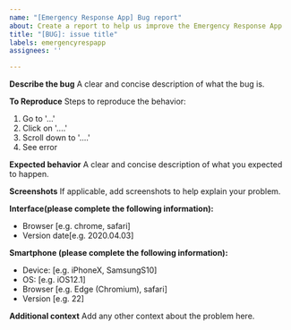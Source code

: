```yaml
---
name: "[Emergency Response App] Bug report"
about: Create a report to help us improve the Emergency Response App
title: "[BUG]: issue title"
labels: emergencyrespapp
assignees: ''

---
```


**Describe the bug**
A clear and concise description of what the bug is.

**To Reproduce**
Steps to reproduce the behavior:
1. Go to '...'
2. Click on '....'
3. Scroll down to '....'
4. See error

**Expected behavior**
A clear and concise description of what you expected to happen.

**Screenshots**
If applicable, add screenshots to help explain your problem.

**Interface(please complete the following information):**
 - Browser [e.g. chrome, safari]
 - Version date[e.g. 2020.04.03]

**Smartphone (please complete the following information):**
 - Device: [e.g. iPhoneX, SamsungS10]
 - OS: [e.g. iOS12.1]
 - Browser [e.g. Edge (Chromium), safari]
 - Version [e.g. 22]

**Additional context**
Add any other context about the problem here.
